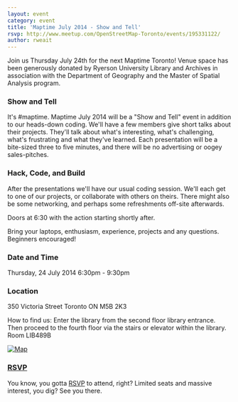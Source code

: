 ```yaml
---
layout: event
category: event
title: 'Maptime July 2014 - Show and Tell'
rsvp: http://www.meetup.com/OpenStreetMap-Toronto/events/195331122/
author: rweait
---
```


Join us Thursday July 24th for the next Maptime Toronto! Venue space has been generously donated by Ryerson University Library and Archives in association with the Department of Geography and the Master of Spatial Analysis program.

### Show and Tell

It's #maptime.  Maptime July 2014 will be a "Show and Tell" event in addition to our heads-down coding.  We'll have a few members give short talks about their projects.  They'll talk about what's interesting, what's challenging, what's frustrating and what they've learned.  Each presentation will be a bite-sized three to five minutes, and there will be no advertising or oogey sales-pitches.

### Hack, Code, and Build

After the presentations we'll have our usual coding session. We'll each get to one of our projects, or collaborate with others on theirs.  There might also be some networking, and perhaps some refreshments off-site afterwards.

Doors at 6:30 with the action starting shortly after. 

Bring your laptops, enthusiasm, experience, projects and any questions. Beginners encouraged!

### Date and Time

Thursday, 24 July 2014
6:30pm - 9:30pm

### Location

350 Victoria Street
Toronto ON  M5B 2K3

How to find us: Enter the library from the second floor library entrance.  Then proceed to the fourth floor via the stairs or elevator within the library. Room LIB489B

[![Map](http://weait.com/sites/default/files/field/image/maptime-jul-2014.png)](http://umap.openstreetmap.fr/en/map/maptime-july-2014_12804)

### [RSVP](http://www.meetup.com/OpenStreetMap-Toronto/events/195331122/)

You know, you gotta [RSVP](http://www.meetup.com/OpenStreetMap-Toronto/events/195331122/) to attend, right?  Limited seats and massive interest, you dig?  See you there.  
